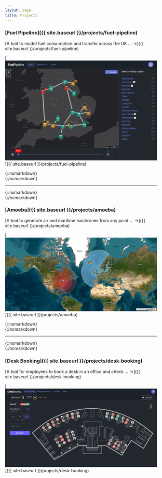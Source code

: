 ```yaml
---
layout: page
title: Projects
---
```


### [Fuel Pipeline]({{ site.baseurl }}/projects/fuel-pipeline)

[A tool to model fuel consumption and transfer across the UK ... →]({{ site.baseurl }}/projects/fuel-pipeline)

[![Fuel Pipeline Auto Play](/projects/fuel-pipeline/map.png)]({{ site.baseurl }}/projects/fuel-pipeline)

{::nomarkdown}
<br />
{:/nomarkdown}

---

{::nomarkdown}
<br />
{:/nomarkdown}

### [Amoeba]({{ site.baseurl }}/projects/amoeba)

[A tool to generate air and maritime isochrones from any point ... →]({{ site.baseurl }}/projects/amoeba)

[![Satelitte View](/projects/amoeba/satellite-view.png)]({{ site.baseurl }}/projects/amoeba)

{::nomarkdown}
<br />
{:/nomarkdown}

---

{::nomarkdown}
<br />
{:/nomarkdown}

### [Desk Booking]({{ site.baseurl }}/projects/desk-booking)

[A tool for employees to book a desk in an office and check ... →]({{ site.baseurl }}/projects/desk-booking)

[![Floorplan](/projects/desk-booking/floorplan.png)]({{ site.baseurl }}/projects/desk-booking)
